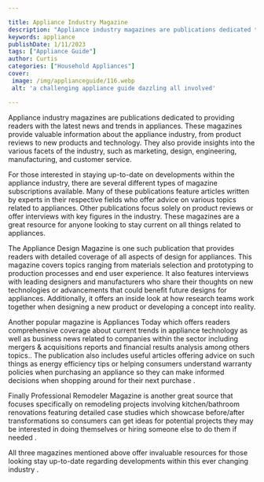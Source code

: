 ```yaml
---

title: Appliance Industry Magazine
description: "Appliance industry magazines are publications dedicated to providing readers with the latest news and trends in appliances. These ...get more info"
keywords: appliance
publishDate: 1/11/2023
tags: ["Appliance Guide"]
author: Curtis
categories: ["Household Appliances"]
cover: 
 image: /img/applianceguide/116.webp
 alt: 'a challenging appliance guide dazzling all involved'

---
```


Appliance industry magazines are publications dedicated to providing readers with the latest news and trends in appliances. These magazines provide valuable information about the appliance industry, from product reviews to new products and technology. They also provide insights into the various facets of the industry, such as marketing, design, engineering, manufacturing, and customer service.

For those interested in staying up-to-date on developments within the appliance industry, there are several different types of magazine subscriptions available. Many of these publications feature articles written by experts in their respective fields who offer advice on various topics related to appliances. Other publications focus solely on product reviews or offer interviews with key figures in the industry. These magazines are a great resource for anyone looking to stay current on all things related to appliances.

The Appliance Design Magazine is one such publication that provides readers with detailed coverage of all aspects of design for appliances. This magazine covers topics ranging from materials selection and prototyping to production processes and end user experience. It also features interviews with leading designers and manufacturers who share their thoughts on new technologies or advancements that could benefit future designs for appliances. Additionally, it offers an inside look at how research teams work together when designing a new product or developing a concept into reality. 

Another popular magazine is Appliances Today which offers readers comprehensive coverage about current trends in appliance technology as well as business news related to companies within the sector including mergers & acquisitions reports and financial results analysis among others topics.. The publication also includes useful articles offering advice on such things as energy efficiency tips or helping consumers understand warranty policies when purchasing an appliance so they can make informed decisions when shopping around for their next purchase . 

 Finally Professional Remodeler Magazine is another great source that focuses specifically on remodeling projects involving kitchen/bathroom renovations featuring detailed case studies which showcase before/after transformations so consumers can get ideas for potential projects they may be interested in doing themselves or hiring someone else to do them if needed . 

 All three magazines mentioned above offer invaluable resources for those looking stay up-to-date regarding developments within this ever changing industry .
